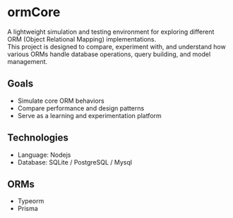 # ormCore

A lightweight simulation and testing environment for exploring different ORM (Object Relational Mapping) implementations.  
This project is designed to compare, experiment with, and understand how various ORMs handle database operations, query building, and model management.

## Goals

- Simulate core ORM behaviors
- Compare performance and design patterns
- Serve as a learning and experimentation platform

## Technologies

- Language: Nodejs
- Database: SQLite / PostgreSQL / Mysql

## ORMs

- Typeorm
- Prisma
